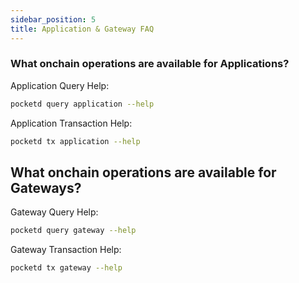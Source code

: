```yaml
---
sidebar_position: 5
title: Application & Gateway FAQ
---
```


### What onchain operations are available for Applications?

Application Query Help:

```bash
pocketd query application --help
```

Application Transaction Help:

```bash
pocketd tx application --help
```

## What onchain operations are available for Gateways?

Gateway Query Help:

```bash
pocketd query gateway --help
```

Gateway Transaction Help:

```bash
pocketd tx gateway --help
```
